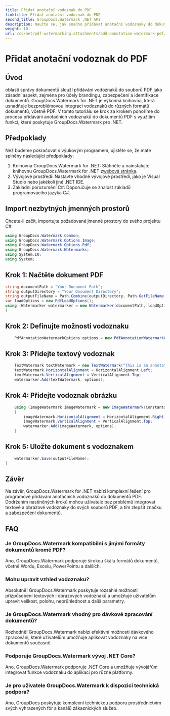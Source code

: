 ```yaml
---
title: Přidat anotační vodoznak do PDF
linktitle: Přidat anotační vodoznak do PDF
second_title: GroupDocs.Watermark .NET API
description: Naučte se, jak snadno přidávat anotační vodoznaky do dokumentů PDF pomocí GroupDocs.Watermark for .NET. Snadno vylepšete značku a zabezpečení dokumentů.
weight: 10
url: /cs/net/pdf-watermarking-attachments/add-annotation-watermark-pdf/
---
```


# Přidat anotační vodoznak do PDF

## Úvod
oblasti správy dokumentů slouží přidávání vodoznaků do souborů PDF jako zásadní aspekt, zejména pro účely brandingu, zabezpečení a identifikace dokumentů. GroupDocs.Watermark for .NET je výkonná knihovna, která usnadňuje bezproblémovou integraci vodoznaků do různých formátů dokumentů, včetně PDF. V tomto tutoriálu se krok za krokem ponoříme do procesu přidávání anotačních vodoznaků do dokumentů PDF s využitím funkcí, které poskytuje GroupDocs.Watermark pro .NET.
## Předpoklady
Než budeme pokračovat s výukovým programem, ujistěte se, že máte splněny následující předpoklady:
1.  Knihovna GroupDocs.Watermark for .NET: Stáhněte a nainstalujte knihovnu GroupDocs.Watermark for .NET z[webová stránka](https://releases.groupdocs.com/Watermark/net/).
2. Vývojové prostředí: Nastavte vhodné vývojové prostředí, jako je Visual Studio nebo jakékoli jiné .NET IDE.
3. Základní porozumění C#: Doporučuje se znalost základů programovacího jazyka C#.

## Import nezbytných jmenných prostorů
Chcete-li začít, importujte požadované jmenné prostory do svého projektu C#:
```csharp
using GroupDocs.Watermark.Common;
using GroupDocs.Watermark.Options.Image;
using GroupDocs.Watermark.Options.Pdf;
using GroupDocs.Watermark.Watermarks;
using System.IO;
using System;
```
## Krok 1: Načtěte dokument PDF
```csharp
string documentPath = "Your Document Path";
string outputDirectory = "Your Document Directory";
string outputFileName = Path.Combine(outputDirectory, Path.GetFileName(documentPath));
var loadOptions = new PdfLoadOptions();
using (Watermarker watermarker = new Watermarker(documentPath, loadOptions))
{
```
## Krok 2: Definujte možnosti vodoznaku
```csharp
	PdfAnnotationWatermarkOptions options = new PdfAnnotationWatermarkOptions();
```
## Krok 3: Přidejte textový vodoznak
```csharp
	TextWatermark textWatermark = new TextWatermark("This is an annotation watermark", new Font("Arial", 8));
	textWatermark.HorizontalAlignment = HorizontalAlignment.Left;
	textWatermark.VerticalAlignment = VerticalAlignment.Top;
	watermarker.Add(textWatermark, options);
```
## Krok 4: Přidejte vodoznak obrázku
```csharp
	using (ImageWatermark imageWatermark = new ImageWatermark(Constants.ProtectJpg))
	{
		imageWatermark.HorizontalAlignment = HorizontalAlignment.Right;
		imageWatermark.VerticalAlignment = VerticalAlignment.Top;
		watermarker.Add(imageWatermark, options);
	}
```
## Krok 5: Uložte dokument s vodoznakem
```csharp
	watermarker.Save(outputFileName);
}
```

## Závěr
Na závěr, GroupDocs.Watermark for .NET nabízí komplexní řešení pro programové přidávání anotačních vodoznaků do dokumentů PDF. Dodržením nastíněných kroků mohou uživatelé bez problémů integrovat textové a obrazové vodoznaky do svých souborů PDF, a tím zlepšit značku a zabezpečení dokumentů.
## FAQ
### Je GroupDocs.Watermark kompatibilní s jinými formáty dokumentů kromě PDF?
Ano, GroupDocs.Watermark podporuje širokou škálu formátů dokumentů, včetně Wordu, Excelu, PowerPointu a dalších.
### Mohu upravit vzhled vodoznaku?
Absolutně! GroupDocs.Watermark poskytuje rozsáhlé možnosti přizpůsobení textových i obrazových vodoznaků a umožňuje uživatelům upravit velikost, polohu, neprůhlednost a další parametry.
### Je GroupDocs.Watermark vhodný pro dávkové zpracování dokumentů?
Rozhodně! GroupDocs.Watermark nabízí efektivní možnosti dávkového zpracování, které uživatelům umožňuje aplikovat vodoznaky na více dokumentů současně.
### Podporuje GroupDocs.Watermark vývoj .NET Core?
Ano, GroupDocs.Watermark podporuje .NET Core a umožňuje vývojářům integrovat funkce vodoznaku do aplikací pro různé platformy.
### Je pro uživatele GroupDocs.Watermark k dispozici technická podpora?
Ano, GroupDocs poskytuje komplexní technickou podporu prostřednictvím svých vyhrazených fór a kanálů zákaznických služeb.